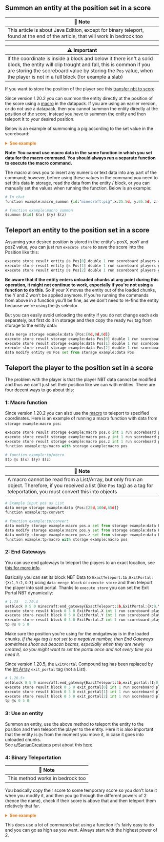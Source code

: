## Summon an entity at the position set in a score

| 📝 Note |
|---------|
|This article is about Java Edition, except for binary teleport, found at the end of the article, that will work in bedrock too|

| ⚠️ Important |
|--------------|
|If the coordinate is inside a block and below it there isn't a solid block, the entity will clip trought and fall, this is common if you are storing the scoreboard value by storing the `Pos` value, when the player is not in a full block (for example a slab)|

If you want to store the position of the player see this [transfer nbt to score](wiki/questions/nbttransfer)

Since version 1.20.2 you can summon the entity directly at the position of the score using a [macro](https://minecraft.wiki/w/Function_(Java_Edition)#Macros) in the datapack. If you are using an earlier version, or do not use a datapack, then you cannot summon the entity directly at the position of the score, instead you have to summon the entity and then teleport it to your desired position.

Below is an example of summoning a pig according to the set value in the scoreboard:

<details>
  <summary style="color: #e67e22; font-weight: bold;">See example</summary>

```py
# Setup
scoreboard objectives add pos dummy
scoreboard players set X pos 10
scoreboard players set Y pos 64
scoreboard players set Z pos 10
function example:summon/pig

# function example:summon/pig
execute store result storage example:macro pos.x int 1 run scoreboard players get X pos
execute store result storage example:macro pos.y int 1 run scoreboard players get Y pos
execute store result storage example:macro pos.z int 1 run scoreboard players get Z pos
function example:summon/pig_macro with storage example:macro pos

# function example:summon/pig_macro
$summon minecraft:pig $(x) $(y) $(z) {Tags:["custom_pig"]}
$particle minecraft:happy_villager $(x) $(y) $(z) 0.5 0.5 0.5 0 200
$tellraw @a "Pig summoning at $(x) $(y) $(z)"
```
</details>

**Note: You cannot use macro data in the same function in which you set data for the macro command. You should always run a separate function to execute the macro command.**

The macro allows you to insert any numeric or text data into any part of the command; however, before using these values in the command you need to set this data in storage, read the data from the entity / block, or you can manually set the values when running the function. Below is an example:

```py
# In chat
function example:macro_summon {id:"minecraft:pig",x:25.5d, y:65.5d, z:-15.5d}

# function example:macro_summon
$summon $(id) $(x) $(y) $(z)
```

## Teleport an entity to the position set in a score

Assuming your desired position is stored in the entity's posX, posY and posZ value, you can just run `execute store` to save the score into the Position like this:

```py
execute store result entity @s Pos[0] double 1 run scoreboard players get @s posX
execute store result entity @s Pos[1] double 1 run scoreboard players get @s posY
execute store result entity @s Pos[2] double 1 run scoreboard players get @s posZ
```

**Be aware that if the entity enters unloaded chunks at any point during this operation, it might not continue to work, especially if you're not using a function to do this**. So if your X moves the entity out of the loaded chunks, the Y and Z won't be applied anymore. If you're running the commands from above in a function you'll be fine, as we don't need to re-find the entity because we're using the `@s` selector.

But you can easily avoid unloading the entity if you do not change each axis separately, but first do it in storage and then copy the ready `Pos` tag from storage to the entity data:

```py
data merge storage example:data {Pos:[0d,0d,0d]}
execute store result storage example:data Pos[0] double 1 run scoreboard players get @s posX
execute store result storage example:data Pos[1] double 1 run scoreboard players get @s posY
execute store result storage example:data Pos[2] double 1 run scoreboard players get @s posZ
data modify entity @s Pos set from storage example:data Pos
```

## Teleport the player to the position set in a score

The problem with the player is that the player NBT data cannot be modified and thus we can't just set their position like we can with entities. There are four decent ways to go about this:

### 1: Macro function

Since version 1.20.2 you can also use the [macro](https://minecraft.wiki/w/Function_(Java_Edition)#Macros) to teleport to specified coordinates. Here is an example of running a macro function with data from `storage example:macro pos`:

```py
execute store result storage example:macro pos.x int 1 run scoreboard players get X pos
execute store result storage example:macro pos.y int 1 run scoreboard players get Y pos
execute store result storage example:macro pos.z int 1 run scoreboard players get Z pos
function example:tp/macro with storage example:macro pos

# function example:tp/macro
$tp @s $(x) $(y) $(z)
```

| 📝 Note |
|---------|
|A macro cannot be read from a List/Array, but only from an object. Therefore, if you received a list (like `Pos` tag) as a tag for teleportation, you must convert this into objects|

```py
# Example input pos as List
data merge storage example:data {Pos:[25d,100d,65d]}
function example:tp/convert

# function example:tp/convert
data modify storage example:macro pos.x set from storage example:data Pos[0]
data modify storage example:macro pos.y set from storage example:data Pos[1]
data modify storage example:macro pos.z set from storage example:data Pos[2]
function example:tp/macro with storage example:macro pos
```

### 2: End Gateways

You can use end gateways to teleport the players to an exact location, see [this for more info](https://minecraft.wiki/End_Gateway_(block)#Data_values).  

Basically you can set its block NBT Data to `ExactTeleport:1b,ExitPortal:{X:1,Y:2,X:3}` using `data merge block` or `execute store` and then teleport the player into said portal. Thanks to `execute store` you can set the Exit Portal NBT dynamically:

```py
# 1.13 - 1.20.4
setblock 0 5 0 minecraft:end_gateway{ExactTeleport:1b,ExitPortal:{X:0,Y:0,Z:0},Age:-9223372036854775808L}
execute store result block 0 5 0 ExitPortal.X int 1 run scoreboard players get @s MapX
execute store result block 0 5 0 ExitPortal.Y int 1 run scoreboard players get @s MapY
execute store result block 0 5 0 ExitPortal.Z int 1 run scoreboard players get @s MapZ
tp @s 0 5 0
```

Make sure the position you're using for the endgateway is in the loaded chunks. _If the `Age` tag is not set to a negative number, then End Gateways sometimes shoot out beacon beams, especially when they are newly created, so you might want to set the portal once and not every time you need it._

Since version 1.20.5, the `ExitPortal` Compound tag has been replaced by the [Int Array](https://minecraft.wiki/w/NBT_format#Data_types) `exit_portal` tag (not a List).

```py
# 1.20.5+
setblock 0 5 0 minecraft:end_gateway{ExactTeleport:1b,exit_portal:[I;0,0,0],Age:-9223372036854775808L}
execute store result block 0 5 0 exit_portal[0] int 1 run scoreboard players get @s MapX
execute store result block 0 5 0 exit_portal[1] int 1 run scoreboard players get @s MapY
execute store result block 0 5 0 exit_portal[2] int 1 run scoreboard players get @s MapZ
tp @s 0 5 0
```

### 3: Use an entity

Summon an entity, use the above method to teleport the entity to the position and then teleport the player to the entity. Here it is also important that the entity is `@s` from the moment you move it, in case it goes into unloaded chunks.  
See [u/SanianCreations](https://www.reddit.com/u/SanianCreations) post about this [here](https://www.reddit.com/r/MinecraftCommands/comments/fd1lds/new_method_to_tp_to_scoreboard_values).

### 4: Binary Teleportation

| 📝 Note |
|---------|
|This method works in bedrock too|

You basically copy their score to some temporary score so you don't lose it when you modify it, and then you go through the different powers of 2 (hence the name), check if their score is above that and then teleport them relatively that far.

<details>
  <summary style="color: #e67e22; font-weight: bold;">See example</summary>

```py
execute as @a unless score @s xTmp matches 0 if score @s xTmp = @s xTmp run teleport @s 0 0 0

execute as @a[scores={xTmp=128..}] at @s run tp @s ~128 ~ ~
scoreboard players remove @a[scores={xTmp=128..}] xTmp 128

execute as @a[scores={xTmp=64..}] at @s run tp @s ~64 ~ ~
scoreboard players remove @a[scores={xTmp=64..}] xTmp 64

execute as @a[scores={xTmp=32..}] at @s run tp @s ~32 ~ ~
scoreboard players remove @a[scores={xTmp=32..}] xTmp 32

....
all the way down to 1, repeat for all 3 coordinates
```
</details>

This does use a lot of commands but using a function it's fairly easy to do and you can go as high as you want. Always start with the highest power of 2.
